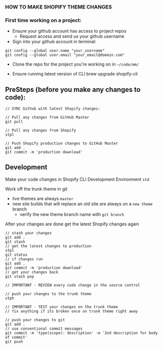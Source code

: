 ### HOW TO MAKE SHOPIFY THEME CHANGES

### First time working on a project:
- Ensure your github account has access to project repos
  - Request access and send us your github username
- Sign into your github account in terminal:
```
git config --global user.name "your_username"
git config --global user.email "your_email@domain.com"
```

- Clone the repo for the project you're working on in `~/code/mm/`

- Ensure running latest version of CLI
brew upgrade shopify-cli 


## PreSteps (before you make any changes to code): 
```
// SYNC Github with latest Shopify changes:

// Pull any changes from GitHub Master
git pull

// Pull any changes from Shopify
stpl

// Push Shopify production changes to GitHub Master
git add .
git commit -m 'production download'
```


## Development
Make your code changes in Shopify CLI Development Environment
`std`

Work off the trunk theme in git
- live themes are always `master`
- new site builds that will replace an old site are always on a `new theme` branch
  - verify the new theme branch name with `git branch`

After your changes are done get the latest Shopify changes again
```
// stash your changes
git add .
git stash
// get the latest changes to production
stpl
git status
// if changes run
git add .
git commit -m 'production download'
// get your changes back
git stash pop

// IMPORTANT - REVIEW every code change in the source control

// push your changes to the trunk theme
stph

// IMPORTANT - TEST your changes on the trunk theme
// fix anything if its broken once on trunk theme right away

// push your changes to git
git add .
// use conventional commit messages
git commit -m 'type(scope): description' -m '2nd description for body of commit'
git push
```

